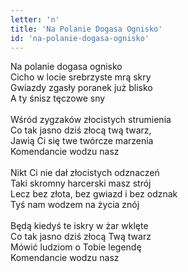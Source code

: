 ```yaml
---
letter: 'n'
title: 'Na Polanie Dogasa Ognisko'
id: 'na-polanie-dogasa-ognisko'
---
```


Na polanie dogasa ognisko<br/>
Cicho w locie srebrzyste mrą skry<br/>
Gwiazdy zgasły poranek już blisko<br/>
A ty śnisz tęczowe sny<br/>
<br/>
Wśród zygzaków złocistych strumienia<br/>
Co tak jasno dziś złocą twą twarz,<br/>
Jawią Ci się twe twórcze marzenia<br/>
Komendancie wodzu nasz<br/>
<br/>
Nikt Ci nie dał złocistych odznaczeń<br/>
Taki skromny harcerski masz strój<br/>
Lecz bez złota, bez gwiazd i bez odznak<br/>
Tyś nam wodzem na życia znój<br/>
<br/>
Będą kiedyś te iskry w żar wklęte<br/>
Co tak jasno dziś złocą Twą twarz<br/>
Mówić ludziom o Tobie legendę<br/>
Komendancie wodzu nasz